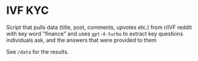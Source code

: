 # IVF KYC

Script that pulls data (title, post, comments, upvotes etc.) from r/IVF reddit with key word "finance" and uses `gpt-4-turbo` to extract key questions individuals ask, and the answers that were provided to them

See `/data` for the results.
